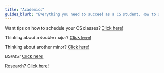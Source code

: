 ```yaml
---
title: "Academics"
guides_blurb: "Everything you need to succeed as a CS student. How to study abroad, register for other CS classes, and much much more!"
---
```


Want tips on how to schedule your CS classes? [Click here!](/academics/scheduling)

Thinking about a double major? [Click here!](/academics/majors)

Thinking about another minor? [Click here!](/academics/minors)

BS/MS? [Click here!](/academics/bsms)

Research? [Click here!](/academics/research)
